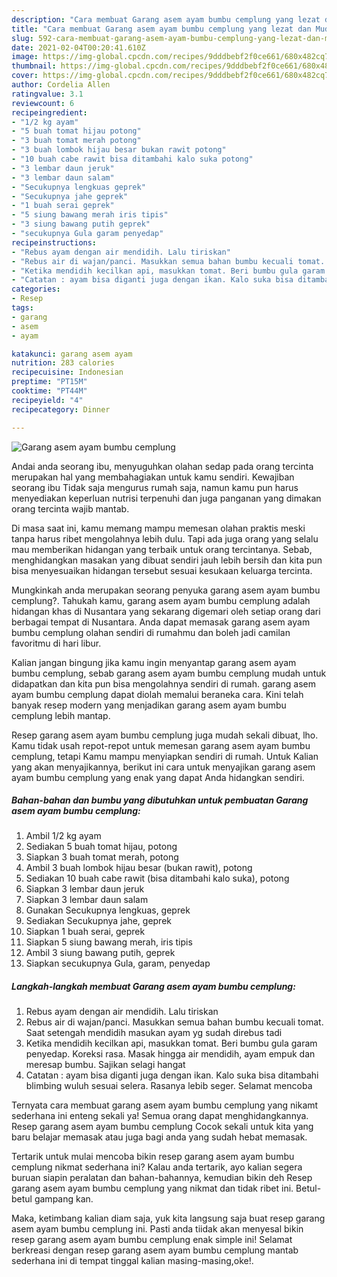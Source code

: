 ```yaml
---
description: "Cara membuat Garang asem ayam bumbu cemplung yang lezat dan Mudah Dibuat"
title: "Cara membuat Garang asem ayam bumbu cemplung yang lezat dan Mudah Dibuat"
slug: 592-cara-membuat-garang-asem-ayam-bumbu-cemplung-yang-lezat-dan-mudah-dibuat
date: 2021-02-04T00:20:41.610Z
image: https://img-global.cpcdn.com/recipes/9dddbebf2f0ce661/680x482cq70/garang-asem-ayam-bumbu-cemplung-foto-resep-utama.jpg
thumbnail: https://img-global.cpcdn.com/recipes/9dddbebf2f0ce661/680x482cq70/garang-asem-ayam-bumbu-cemplung-foto-resep-utama.jpg
cover: https://img-global.cpcdn.com/recipes/9dddbebf2f0ce661/680x482cq70/garang-asem-ayam-bumbu-cemplung-foto-resep-utama.jpg
author: Cordelia Allen
ratingvalue: 3.1
reviewcount: 6
recipeingredient:
- "1/2 kg ayam"
- "5 buah tomat hijau potong"
- "3 buah tomat merah potong"
- "3 buah lombok hijau besar bukan rawit potong"
- "10 buah cabe rawit bisa ditambahi kalo suka potong"
- "3 lembar daun jeruk"
- "3 lembar daun salam"
- "Secukupnya lengkuas geprek"
- "Secukupnya jahe geprek"
- "1 buah serai geprek"
- "5 siung bawang merah iris tipis"
- "3 siung bawang putih geprek"
- "secukupnya Gula garam penyedap"
recipeinstructions:
- "Rebus ayam dengan air mendidih. Lalu tiriskan"
- "Rebus air di wajan/panci. Masukkan semua bahan bumbu kecuali tomat. Saat setengah mendidih masukan ayam yg sudah direbus tadi"
- "Ketika mendidih kecilkan api, masukkan tomat. Beri bumbu gula garam penyedap. Koreksi rasa. Masak hingga air mendidih, ayam empuk dan meresap bumbu. Sajikan selagi hangat"
- "Catatan : ayam bisa diganti juga dengan ikan. Kalo suka bisa ditambahi blimbing wuluh sesuai selera. Rasanya lebib seger. Selamat mencoba"
categories:
- Resep
tags:
- garang
- asem
- ayam

katakunci: garang asem ayam 
nutrition: 283 calories
recipecuisine: Indonesian
preptime: "PT15M"
cooktime: "PT44M"
recipeyield: "4"
recipecategory: Dinner

---
```



![Garang asem ayam bumbu cemplung](https://img-global.cpcdn.com/recipes/9dddbebf2f0ce661/680x482cq70/garang-asem-ayam-bumbu-cemplung-foto-resep-utama.jpg)

Andai anda seorang ibu, menyuguhkan olahan sedap pada orang tercinta merupakan hal yang membahagiakan untuk kamu sendiri. Kewajiban seorang ibu Tidak saja mengurus rumah saja, namun kamu pun harus menyediakan keperluan nutrisi terpenuhi dan juga panganan yang dimakan orang tercinta wajib mantab.

Di masa  saat ini, kamu memang mampu memesan olahan praktis meski tanpa harus ribet mengolahnya lebih dulu. Tapi ada juga orang yang selalu mau memberikan hidangan yang terbaik untuk orang tercintanya. Sebab, menghidangkan masakan yang dibuat sendiri jauh lebih bersih dan kita pun bisa menyesuaikan hidangan tersebut sesuai kesukaan keluarga tercinta. 



Mungkinkah anda merupakan seorang penyuka garang asem ayam bumbu cemplung?. Tahukah kamu, garang asem ayam bumbu cemplung adalah hidangan khas di Nusantara yang sekarang digemari oleh setiap orang dari berbagai tempat di Nusantara. Anda dapat memasak garang asem ayam bumbu cemplung olahan sendiri di rumahmu dan boleh jadi camilan favoritmu di hari libur.

Kalian jangan bingung jika kamu ingin menyantap garang asem ayam bumbu cemplung, sebab garang asem ayam bumbu cemplung mudah untuk didapatkan dan kita pun bisa mengolahnya sendiri di rumah. garang asem ayam bumbu cemplung dapat diolah memalui beraneka cara. Kini telah banyak resep modern yang menjadikan garang asem ayam bumbu cemplung lebih mantap.

Resep garang asem ayam bumbu cemplung juga mudah sekali dibuat, lho. Kamu tidak usah repot-repot untuk memesan garang asem ayam bumbu cemplung, tetapi Kamu mampu menyiapkan sendiri di rumah. Untuk Kalian yang akan menyajikannya, berikut ini cara untuk menyajikan garang asem ayam bumbu cemplung yang enak yang dapat Anda hidangkan sendiri.

<!--inarticleads1-->

##### Bahan-bahan dan bumbu yang dibutuhkan untuk pembuatan Garang asem ayam bumbu cemplung:

1. Ambil 1/2 kg ayam
1. Sediakan 5 buah tomat hijau, potong
1. Siapkan 3 buah tomat merah, potong
1. Ambil 3 buah lombok hijau besar (bukan rawit), potong
1. Sediakan 10 buah cabe rawit (bisa ditambahi kalo suka), potong
1. Siapkan 3 lembar daun jeruk
1. Siapkan 3 lembar daun salam
1. Gunakan Secukupnya lengkuas, geprek
1. Sediakan Secukupnya jahe, geprek
1. Siapkan 1 buah serai, geprek
1. Siapkan 5 siung bawang merah, iris tipis
1. Ambil 3 siung bawang putih, geprek
1. Siapkan secukupnya Gula, garam, penyedap




<!--inarticleads2-->

##### Langkah-langkah membuat Garang asem ayam bumbu cemplung:

1. Rebus ayam dengan air mendidih. Lalu tiriskan
1. Rebus air di wajan/panci. Masukkan semua bahan bumbu kecuali tomat. Saat setengah mendidih masukan ayam yg sudah direbus tadi
1. Ketika mendidih kecilkan api, masukkan tomat. Beri bumbu gula garam penyedap. Koreksi rasa. Masak hingga air mendidih, ayam empuk dan meresap bumbu. Sajikan selagi hangat
1. Catatan : ayam bisa diganti juga dengan ikan. Kalo suka bisa ditambahi blimbing wuluh sesuai selera. Rasanya lebib seger. Selamat mencoba




Ternyata cara membuat garang asem ayam bumbu cemplung yang nikamt sederhana ini enteng sekali ya! Semua orang dapat menghidangkannya. Resep garang asem ayam bumbu cemplung Cocok sekali untuk kita yang baru belajar memasak atau juga bagi anda yang sudah hebat memasak.

Tertarik untuk mulai mencoba bikin resep garang asem ayam bumbu cemplung nikmat sederhana ini? Kalau anda tertarik, ayo kalian segera buruan siapin peralatan dan bahan-bahannya, kemudian bikin deh Resep garang asem ayam bumbu cemplung yang nikmat dan tidak ribet ini. Betul-betul gampang kan. 

Maka, ketimbang kalian diam saja, yuk kita langsung saja buat resep garang asem ayam bumbu cemplung ini. Pasti anda tiidak akan menyesal bikin resep garang asem ayam bumbu cemplung enak simple ini! Selamat berkreasi dengan resep garang asem ayam bumbu cemplung mantab sederhana ini di tempat tinggal kalian masing-masing,oke!.

